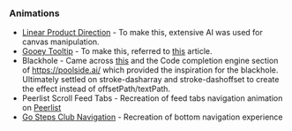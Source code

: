 ### Animations

- [Linear Product Direction](https://linear.app/method/product-direction) - To make this, extensive AI was used for canvas manipulation.
- [Gooey Tooltip](https://rauno.me/craft) - To make this, referred to [this](https://tympanus.net/codrops/2024/11/18/how-to-create-a-gooey-search-interaction-with-framer-motion-and-react/) article.
- Blackhole - Came across [this](https://rauno.me/craft/vercel#orbit-rings) and the Code completion engine section of https://poolside.ai/ which provided the inspiration for the blackhole. Ultimately settled on stroke-dasharray and stroke-dashoffset to create the effect instead of offsetPath/textPath.
- Peerlist Scroll Feed Tabs - Recreation of feed tabs navigation animation on [Peerlist](https://peerlist.io/scroll)
- [Go Steps Club Navigation](https://x.com/spottedinprod/status/1890911058258170075)  - Recreation of bottom navigation experience
